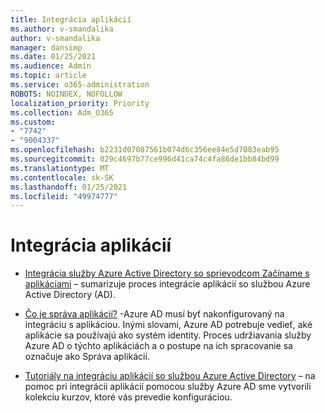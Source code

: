```yaml
---
title: Integrácia aplikácií
ms.author: v-smandalika
author: v-smandalika
manager: dansimp
ms.date: 01/25/2021
ms.audience: Admin
ms.topic: article
ms.service: o365-administration
ROBOTS: NOINDEX, NOFOLLOW
localization_priority: Priority
ms.collection: Adm_O365
ms.custom:
- "7742"
- "9004337"
ms.openlocfilehash: b2231d07087561b074d6c356ee84e5d7083eab95
ms.sourcegitcommit: 029c4697b77ce996d41ca74c4fa86de1bb84bd99
ms.translationtype: MT
ms.contentlocale: sk-SK
ms.lasthandoff: 01/25/2021
ms.locfileid: "49974777"
---
```

# <a name="application--integration"></a>Integrácia aplikácií

- [Integrácia služby Azure Active Directory so sprievodcom Začíname s aplikáciami](https://docs.microsoft.com/azure/active-directory/manage-apps/plan-an-application-integration)  – sumarizuje proces integrácie aplikácií so službou Azure Active Directory (AD).

- [Čo je správa aplikácií?](https://docs.microsoft.com/azure/active-directory/manage-apps/what-is-application-management)  -Azure AD musí byť nakonfigurovaný na integráciu s aplikáciou. Inými slovami, Azure AD potrebuje vedieť, aké aplikácie sa používajú ako systém identity. Proces udržiavania služby Azure AD o týchto aplikáciách a o postupe na ich spracovanie sa označuje ako Správa aplikácií.

- [Tutoriály na integráciu aplikácií so službou Azure Active Directory](https://docs.microsoft.com/azure/active-directory/saas-apps/tutorial-list)  – na pomoc pri integrácii aplikácií pomocou služby Azure AD sme vytvorili kolekciu kurzov, ktoré vás prevedie konfiguráciou.

